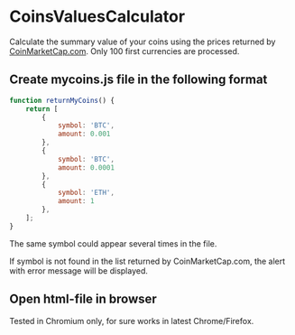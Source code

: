 # CoinsValuesCalculator

Calculate the summary value of your coins using the prices returned by [CoinMarketCap.com](https://api.coinmarketcap.com/v1/ticker/?limit=100&convert=EUR). Only 100 first currencies are processed. 

## Create mycoins.js file in the following format

```javascript
function returnMyCoins() {
    return [
        {
            symbol: 'BTC',
            amount: 0.001
        },
        {
            symbol: 'BTC',
            amount: 0.0001
        },
        {
            symbol: 'ETH',
            amount: 1
        },
    ];
}
```
The same symbol could appear several times in the file.

If symbol is not found in the list returned by CoinMarketCap.com, the alert with error message will be displayed.


## Open html-file in browser
Tested in Chromium only, for sure works in latest Chrome/Firefox. 

